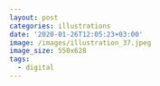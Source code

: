 ```yaml
---
layout: post
categories: illustrations
date: '2020-01-26T12:05:23+03:00'
image: /images/illustration_37.jpeg
image_size: 550x628
tags:
  - digital
---
```

